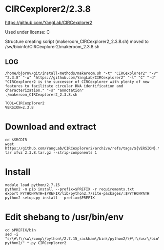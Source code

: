 CIRCexplorer2/2.3.8
========================

<https://github.com/YangLab/CIRCexplorer2>

Used under license:
C


Structure creating script (makeroom_CIRCexplorer2_2.3.8.sh) moved to /sw/bioinfo/CIRCexplorer2/makeroom_2.3.8.sh

LOG
---

    /home/bjornv/git/install-methods/makeroom.sh "-t" "CIRCexplorer2" "-v" "2.3.8" "-w" "https://github.com/YangLab/CIRCexplorer2" "-l" "C" "-d" "CIRCexplorer2 is the successor of CIRCexplorer with plenty of new features to facilitate circular RNA identification and characterization." "-s" "annotation"
    ./makeroom_CIRCexplorer2_2.3.8.sh

    TOOL=CIRCexplorer2
    VERSION=2.3.8


# Download and extract
    cd $SRCDIR
    wget https://github.com/YangLab/CIRCexplorer2/archive/refs/tags/${VERSION}.tar.gz
    tar xfvz 2.3.8.tar.gz --strip-components 1

# Install
    module load python/2.7.15
    python2 -m pip install --prefix=$PREFIX -r requirements.txt
    export PYTHONPATH=$PREFIX/lib/python2.7/site-packages/:$PYTHONPATH
    python2 setup.py install --prefix=$PREFIX

# Edit shebang to /usr/bin/env
    cd $PREFIX/bin
    sed -i "s/\#\!\/sw\/comp\/python\/2.7.15_rackham\/bin\/python2/\#\!\/usr\/bin\/env python2/" *.py CIRCexplorer2



    


